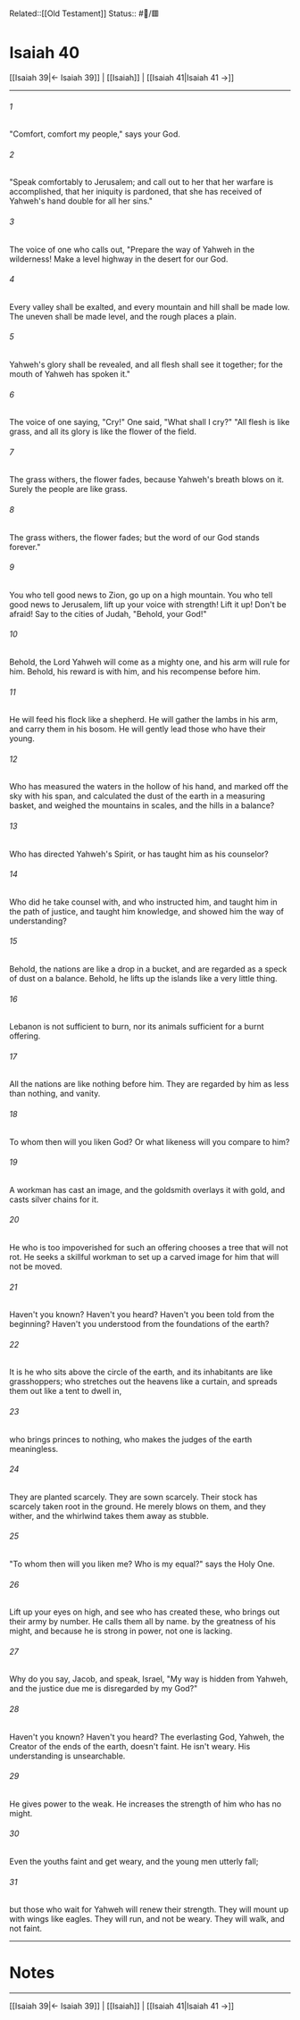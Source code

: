 Related::[[Old Testament]]
Status:: #📖/🟥
# Isaiah 40

[[Isaiah 39|← Isaiah 39]] | [[Isaiah]] | [[Isaiah 41|Isaiah 41 →]]
***



###### 1 
"Comfort, comfort my people," says your God. 

###### 2 
"Speak comfortably to Jerusalem; and call out to her that her warfare is accomplished, that her iniquity is pardoned, that she has received of Yahweh's hand double for all her sins." 

###### 3 
The voice of one who calls out, "Prepare the way of Yahweh in the wilderness! Make a level highway in the desert for our God. 

###### 4 
Every valley shall be exalted, and every mountain and hill shall be made low. The uneven shall be made level, and the rough places a plain. 

###### 5 
Yahweh's glory shall be revealed, and all flesh shall see it together; for the mouth of Yahweh has spoken it." 

###### 6 
The voice of one saying, "Cry!" One said, "What shall I cry?" "All flesh is like grass, and all its glory is like the flower of the field. 

###### 7 
The grass withers, the flower fades, because Yahweh's breath blows on it. Surely the people are like grass. 

###### 8 
The grass withers, the flower fades; but the word of our God stands forever." 

###### 9 
You who tell good news to Zion, go up on a high mountain. You who tell good news to Jerusalem, lift up your voice with strength! Lift it up! Don't be afraid! Say to the cities of Judah, "Behold, your God!" 

###### 10 
Behold, the Lord Yahweh will come as a mighty one, and his arm will rule for him. Behold, his reward is with him, and his recompense before him. 

###### 11 
He will feed his flock like a shepherd. He will gather the lambs in his arm, and carry them in his bosom. He will gently lead those who have their young. 

###### 12 
Who has measured the waters in the hollow of his hand, and marked off the sky with his span, and calculated the dust of the earth in a measuring basket, and weighed the mountains in scales, and the hills in a balance? 

###### 13 
Who has directed Yahweh's Spirit, or has taught him as his counselor? 

###### 14 
Who did he take counsel with, and who instructed him, and taught him in the path of justice, and taught him knowledge, and showed him the way of understanding? 

###### 15 
Behold, the nations are like a drop in a bucket, and are regarded as a speck of dust on a balance. Behold, he lifts up the islands like a very little thing. 

###### 16 
Lebanon is not sufficient to burn, nor its animals sufficient for a burnt offering. 

###### 17 
All the nations are like nothing before him. They are regarded by him as less than nothing, and vanity. 

###### 18 
To whom then will you liken God? Or what likeness will you compare to him? 

###### 19 
A workman has cast an image, and the goldsmith overlays it with gold, and casts silver chains for it. 

###### 20 
He who is too impoverished for such an offering chooses a tree that will not rot. He seeks a skillful workman to set up a carved image for him that will not be moved. 

###### 21 
Haven't you known? Haven't you heard? Haven't you been told from the beginning? Haven't you understood from the foundations of the earth? 

###### 22 
It is he who sits above the circle of the earth, and its inhabitants are like grasshoppers; who stretches out the heavens like a curtain, and spreads them out like a tent to dwell in, 

###### 23 
who brings princes to nothing, who makes the judges of the earth meaningless. 

###### 24 
They are planted scarcely. They are sown scarcely. Their stock has scarcely taken root in the ground. He merely blows on them, and they wither, and the whirlwind takes them away as stubble. 

###### 25 
"To whom then will you liken me? Who is my equal?" says the Holy One. 

###### 26 
Lift up your eyes on high, and see who has created these, who brings out their army by number. He calls them all by name. by the greatness of his might, and because he is strong in power, not one is lacking. 

###### 27 
Why do you say, Jacob, and speak, Israel, "My way is hidden from Yahweh, and the justice due me is disregarded by my God?" 

###### 28 
Haven't you known? Haven't you heard? The everlasting God, Yahweh, the Creator of the ends of the earth, doesn't faint. He isn't weary. His understanding is unsearchable. 

###### 29 
He gives power to the weak. He increases the strength of him who has no might. 

###### 30 
Even the youths faint and get weary, and the young men utterly fall; 

###### 31 
but those who wait for Yahweh will renew their strength. They will mount up with wings like eagles. They will run, and not be weary. They will walk, and not faint.

---
# Notes


***
[[Isaiah 39|← Isaiah 39]] | [[Isaiah]] | [[Isaiah 41|Isaiah 41 →]]

